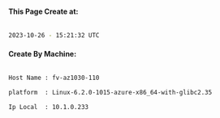 
   
#### This Page Create at:

```bash

2023-10-26 - 15:21:32 UTC

```

#### Create By Machine:

```bash

Host Name : fv-az1030-110

platform  : Linux-6.2.0-1015-azure-x86_64-with-glibc2.35

Ip Local  : 10.1.0.233

```


